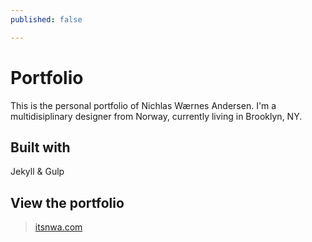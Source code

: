```yaml
---
published: false

---
```

# Portfolio

This is the personal portfolio of Nichlas Wærnes Andersen.
I'm a multidisiplinary designer from Norway, currently living in Brooklyn, NY.

## Built with
Jekyll & Gulp

## View the portfolio

> [itsnwa.com](http://itsnwa.com)